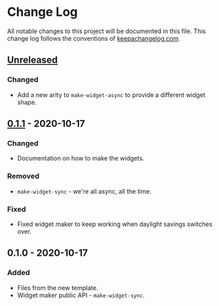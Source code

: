 # Change Log
All notable changes to this project will be documented in this file. This change log follows the conventions of [keepachangelog.com](http://keepachangelog.com/).

## [Unreleased]
### Changed
- Add a new arity to `make-widget-async` to provide a different widget shape.

## [0.1.1] - 2020-10-17
### Changed
- Documentation on how to make the widgets.

### Removed
- `make-widget-sync` - we're all async, all the time.

### Fixed
- Fixed widget maker to keep working when daylight savings switches over.

## 0.1.0 - 2020-10-17
### Added
- Files from the new template.
- Widget maker public API - `make-widget-sync`.

[Unreleased]: https://github.com/your-name/unit11/compare/0.1.1...HEAD
[0.1.1]: https://github.com/your-name/unit11/compare/0.1.0...0.1.1
